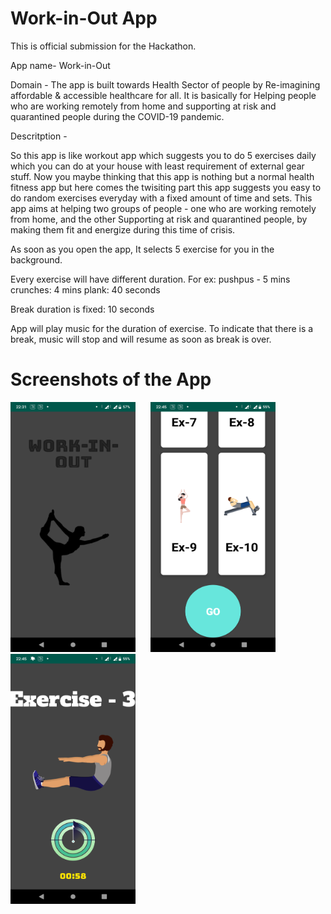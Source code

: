 # Work-in-Out App

This is official submission for the Hackathon. 

App name- Work-in-Out 

Domain - The app is built towards Health Sector of people by Re-imagining affordable & accessible healthcare for all. It is basically for Helping people who are working remotely from home and supporting at risk and quarantined people during the COVID-19 pandemic.

Descritption - 

So this app is like workout app which suggests you to do 5 exercises daily which you can do at your house with least requirement of external gear stuff. Now you maybe thinking that this app is nothing but a normal health fitness app but here comes the twisiting part this app suggests you easy to do random exercises everyday with a fixed amount of time and sets. This app aims at helping two groups of people - one who are working remotely from home, and the other Supporting at risk and quarantined people, by making them fit and energize during this time of crisis. 

As soon as you open the app, It selects 5 exercise for you in the background. 

Every exercise will have different duration.
For ex: pushpus - 5 mins
crunches: 4 mins
plank: 40 seconds


Break duration is fixed: 10 seconds

App will play music for the duration of exercise. To indicate that there is a break, music will stop and will resume as soon as break is over.

# Screenshots of the App 
<img src="Screenshot_20200419-223123.png" width = "200" height = "400"  >	 							<img src="Screenshot_20200419-224510.png" width = "200" height = "400" hspace="20" > 							<img src = "Screenshot_20200419-224528.png" width = "200" height = "400"  >


